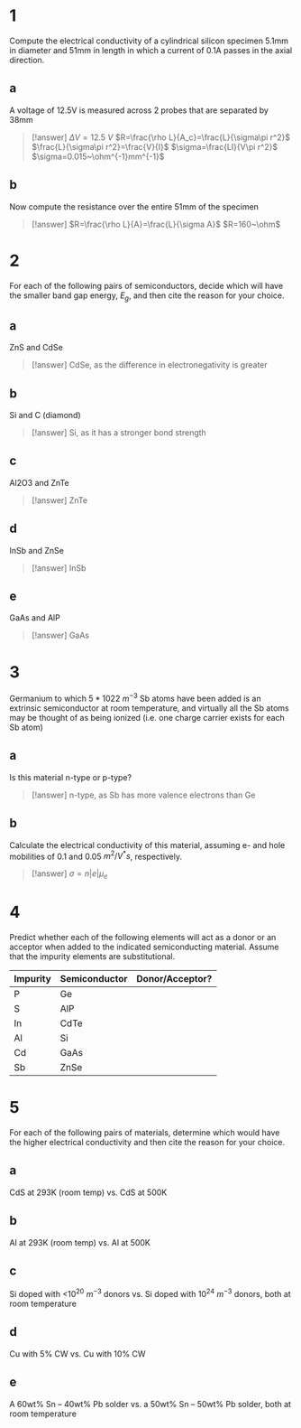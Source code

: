 # 1

Compute the electrical conductivity of a cylindrical silicon specimen 5.1mm in diameter and 51mm in length in which a current of 0.1A passes in the axial direction.

## a

A voltage of 12.5V is measured across 2 probes that are separated by 38mm

> [!answer]
> $\Delta V=12.5~V$
> $R=\frac{\rho L}{A_c}=\frac{L}{\sigma\pi r^2}$
> $\frac{L}{\sigma\pi r^2}=\frac{V}{I}$
> $\sigma=\frac{LI}{V\pi r^2}$
> $\sigma=0.015~\ohm^{-1}mm^{-1}$

## b

Now compute the resistance over the entire 51mm of the specimen

> [!answer]
> $R=\frac{\rho L}{A}=\frac{L}{\sigma A}$
> $R=160~\ohm$

# 2

For each of the following pairs of semiconductors, decide which will have the smaller band gap energy, $E_g$, and then cite the reason for your choice.

## a

ZnS and CdSe

> [!answer]
> CdSe, as the difference in electronegativity is greater

## b

Si and C (diamond)

> [!answer]
> Si, as it has a stronger bond strength

## c

Al2O3 and ZnTe

> [!answer]
> ZnTe

## d

InSb and ZnSe

> [!answer]
> InSb

## e

GaAs and AlP

> [!answer]
> GaAs

# 3

Germanium to which $5*1022~m^{-3}$ Sb atoms have been added is an extrinsic semiconductor at room temperature, and virtually all the Sb atoms may be thought of as being ionized (i.e. one charge carrier exists for each Sb atom)

## a

Is this material n-type or p-type?

> [!answer]
> n-type, as Sb has more valence electrons than Ge

## b

Calculate the electrical conductivity of this material, assuming e- and hole mobilities of 0.1 and 0.05 $m^2/V^*s$, respectively.

> [!answer]
> $\sigma=n|e|\mu_e$

# 4

Predict whether each of the following elements will act as a donor or an acceptor when added to the indicated semiconducting material. Assume that the impurity elements are substitutional.

| Impurity | Semiconductor | Donor/Acceptor? |
| -------- | ------------- | --------------- |
| P        | Ge            |                 |
| S        | AlP           |                 |
| In       | CdTe          |                 |
| Al       | Si            |                 |
| Cd       | GaAs          |                 |
| Sb       | ZnSe          |                 |

# 5

For each of the following pairs of materials, determine which would have the higher electrical conductivity and then cite the reason for your choice.

## a

CdS at 293K (room temp) vs. CdS at 500K  

## b

Al at 293K (room temp) vs. Al at 500K  

## c

Si doped with <$10^{20}~ m^{-3}$ donors vs. Si doped with $10^{24}~ m^{-3}$ donors, both at room temperature

## d

Cu with 5% CW vs. Cu with 10% CW  

## e

A 60wt% Sn – 40wt% Pb solder vs. a 50wt% Sn – 50wt% Pb solder, both at room temperature